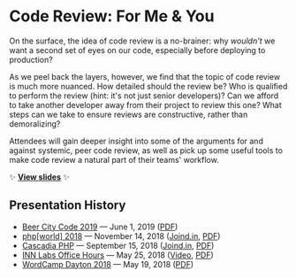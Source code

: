 # Code Review: For Me & You

On the surface, the idea of code review is a no-brainer: why *wouldn't* we want a second set of eyes on our code, especially before deploying to production?

As we peel back the layers, however, we find that the topic of code review is much more nuanced. How detailed should the review be? Who is qualified to perform the review (hint: it's not just senior developers)? Can we afford to take another developer away from their project to review this one? What steps can we take to ensure reviews are constructive, rather than demoralizing?

Attendees will gain deeper insight into some of the arguments for and against systemic, peer code review, as well as pick up some useful tools to make code review a natural part of their teams' workflow.

:sparkles: **[View slides](http://stevegrunwell.github.io/code-review-for-me-and-you)** :sparkles:

## Presentation History

* [Beer City Code 2019](https://beercitycode.com/) — June 1, 2019 ([PDF](https://github.com/stevegrunwell/code-review-for-me-and-you/releases/download/beer-city-code/slides.pdf))
* [php[world] 2018](https://2018.world.phparch.com/) — November 14, 2018 ([Joind.in](https://joind.in/talk/f22e0), [PDF](https://github.com/stevegrunwell/code-review-for-me-and-you/releases/download/phpworld-2018/slides.pdf))
* [Cascadia PHP](https://www.cascadiaphp.com/) — September 15, 2018 ([Joind.in](https://joind.in/talk/9f157), [PDF](https://github.com/stevegrunwell/code-review-for-me-and-you/releases/download/cascadia-php/slides.pdf))
* [INN Labs Office Hours](https://stevegrunwell.com/speaking/inn-labs-office-hours-may-25-2018/) — May 25, 2018 ([Video](https://youtu.be/4uuRuDm8oJo), [PDF](https://github.com/stevegrunwell/code-review-for-me-and-you/releases/download/inn-office-hours/slides.pdf))
* [WordCamp Dayton 2018](https://2018.dayton.wordcamp.org/) — May 19, 2018 ([PDF](https://github.com/stevegrunwell/code-review-for-me-and-you/releases/download/wordcamp-dayton-2018/slides.pdf))
